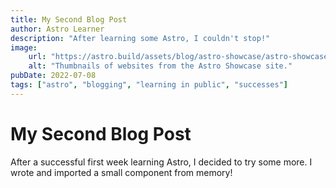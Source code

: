 ```yaml
---
title: My Second Blog Post
author: Astro Learner
description: "After learning some Astro, I couldn't stop!"
image: 
	url: "https://astro.build/assets/blog/astro-showcase/astro-showcase-screenshot.jpg"
	alt: "Thumbnails of websites from the Astro Showcase site."
pubDate: 2022-07-08
tags: ["astro", "blogging", "learning in public", "successes"]
---
```

# My Second Blog Post

After a successful first week learning Astro, I decided to try some more. I wrote and imported a small component from memory!